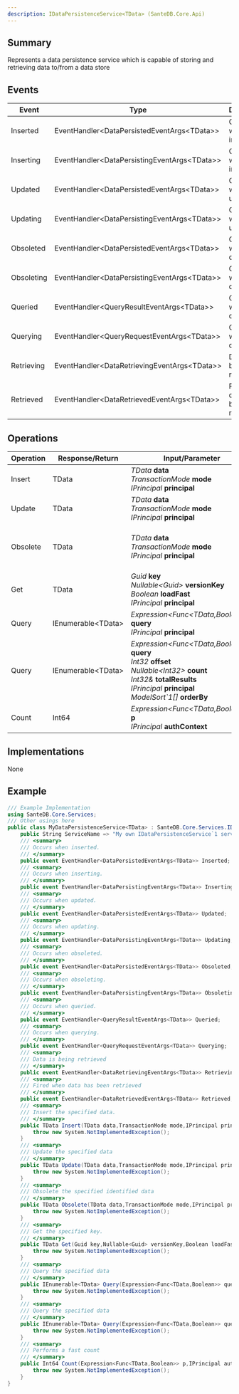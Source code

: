 ```yaml
---
description: IDataPersistenceService<TData> (SanteDB.Core.Api)
---
```


## Summary
Represents a data persistence service which is capable of storing and retrieving data
            to/from a data store

## Events

|Event|Type|Description|
|-|-|-|
|Inserted|EventHandler&lt;DataPersistedEventArgs&lt;TData>>|Occurs when inserted.|
|Inserting|EventHandler&lt;DataPersistingEventArgs&lt;TData>>|Occurs when inserting.|
|Updated|EventHandler&lt;DataPersistedEventArgs&lt;TData>>|Occurs when updated.|
|Updating|EventHandler&lt;DataPersistingEventArgs&lt;TData>>|Occurs when updating.|
|Obsoleted|EventHandler&lt;DataPersistedEventArgs&lt;TData>>|Occurs when obsoleted.|
|Obsoleting|EventHandler&lt;DataPersistingEventArgs&lt;TData>>|Occurs when obsoleting.|
|Queried|EventHandler&lt;QueryResultEventArgs&lt;TData>>|Occurs when queried.|
|Querying|EventHandler&lt;QueryRequestEventArgs&lt;TData>>|Occurs when querying.|
|Retrieving|EventHandler&lt;DataRetrievingEventArgs&lt;TData>>|Data is being retrieved|
|Retrieved|EventHandler&lt;DataRetrievedEventArgs&lt;TData>>|Fired when data has been retrieved|

## Operations

|Operation|Response/Return|Input/Parameter|Description|
|-|-|-|-|
|Insert|TData|*TData* **data**<br/>*TransactionMode* **mode**<br/>*IPrincipal* **principal**|Insert the specified data.|
|Update|TData|*TData* **data**<br/>*TransactionMode* **mode**<br/>*IPrincipal* **principal**|Update the specified data|
|Obsolete|TData|*TData* **data**<br/>*TransactionMode* **mode**<br/>*IPrincipal* **principal**|Obsolete the specified identified data|
|Get|TData|*Guid* **key**<br/>*Nullable&lt;Guid>* **versionKey**<br/>*Boolean* **loadFast**<br/>*IPrincipal* **principal**|Get the specified key.|
|Query|IEnumerable&lt;TData>|*Expression&lt;Func&lt;TData,Boolean>>* **query**<br/>*IPrincipal* **principal**|Query the specified data|
|Query|IEnumerable&lt;TData>|*Expression&lt;Func&lt;TData,Boolean>>* **query**<br/>*Int32* **offset**<br/>*Nullable&lt;Int32>* **count**<br/>*Int32&* **totalResults**<br/>*IPrincipal* **principal**<br/>*ModelSort`1[]* **orderBy**|Query the specified data|
|Count|Int64|*Expression&lt;Func&lt;TData,Boolean>>* **p**<br/>*IPrincipal* **authContext**|Performs a fast count|

## Implementations

None

## Example
```csharp
/// Example Implementation
using SanteDB.Core.Services;
/// Other usings here
public class MyDataPersistenceService<TData> : SanteDB.Core.Services.IDataPersistenceService<TData> { 
	public String ServiceName => "My own IDataPersistenceService`1 service";
	/// <summary>
	/// Occurs when inserted.
	/// </summary>
	public event EventHandler<DataPersistedEventArgs<TData>> Inserted;
	/// <summary>
	/// Occurs when inserting.
	/// </summary>
	public event EventHandler<DataPersistingEventArgs<TData>> Inserting;
	/// <summary>
	/// Occurs when updated.
	/// </summary>
	public event EventHandler<DataPersistedEventArgs<TData>> Updated;
	/// <summary>
	/// Occurs when updating.
	/// </summary>
	public event EventHandler<DataPersistingEventArgs<TData>> Updating;
	/// <summary>
	/// Occurs when obsoleted.
	/// </summary>
	public event EventHandler<DataPersistedEventArgs<TData>> Obsoleted;
	/// <summary>
	/// Occurs when obsoleting.
	/// </summary>
	public event EventHandler<DataPersistingEventArgs<TData>> Obsoleting;
	/// <summary>
	/// Occurs when queried.
	/// </summary>
	public event EventHandler<QueryResultEventArgs<TData>> Queried;
	/// <summary>
	/// Occurs when querying.
	/// </summary>
	public event EventHandler<QueryRequestEventArgs<TData>> Querying;
	/// <summary>
	/// Data is being retrieved
	/// </summary>
	public event EventHandler<DataRetrievingEventArgs<TData>> Retrieving;
	/// <summary>
	/// Fired when data has been retrieved
	/// </summary>
	public event EventHandler<DataRetrievedEventArgs<TData>> Retrieved;
	/// <summary>
	/// Insert the specified data.
	/// </summary>
	public TData Insert(TData data,TransactionMode mode,IPrincipal principal){
		throw new System.NotImplementedException();
	}
	/// <summary>
	/// Update the specified data
	/// </summary>
	public TData Update(TData data,TransactionMode mode,IPrincipal principal){
		throw new System.NotImplementedException();
	}
	/// <summary>
	/// Obsolete the specified identified data
	/// </summary>
	public TData Obsolete(TData data,TransactionMode mode,IPrincipal principal){
		throw new System.NotImplementedException();
	}
	/// <summary>
	/// Get the specified key.
	/// </summary>
	public TData Get(Guid key,Nullable<Guid> versionKey,Boolean loadFast,IPrincipal principal){
		throw new System.NotImplementedException();
	}
	/// <summary>
	/// Query the specified data
	/// </summary>
	public IEnumerable<TData> Query(Expression<Func<TData,Boolean>> query,IPrincipal principal){
		throw new System.NotImplementedException();
	}
	/// <summary>
	/// Query the specified data
	/// </summary>
	public IEnumerable<TData> Query(Expression<Func<TData,Boolean>> query,Int32 offset,Nullable<Int32> count,Int32& totalResults,IPrincipal principal,ModelSort`1[] orderBy){
		throw new System.NotImplementedException();
	}
	/// <summary>
	/// Performs a fast count
	/// </summary>
	public Int64 Count(Expression<Func<TData,Boolean>> p,IPrincipal authContext){
		throw new System.NotImplementedException();
	}
}
```
